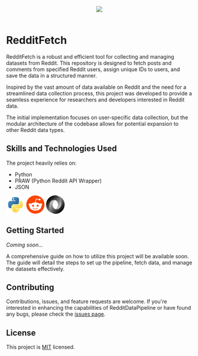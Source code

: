 &nbsp;
<div id="header" align="center">
  <img src="https://github.com/Jack-Development/RedditFetch/blob/main/Resources/logo.png" width="300"/>
</div>
&nbsp;

# RedditFetch

RedditFetch is a robust and efficient tool for collecting and managing datasets from Reddit. This repository is designed to fetch posts and comments from specified Reddit users, assign unique IDs to users, and save the data in a structured manner.

Inspired by the vast amount of data available on Reddit and the need for a streamlined data collection process, this project was developed to provide a seamless experience for researchers and developers interested in Reddit data.

The initial implementation focuses on user-specific data collection, but the modular architecture of the codebase allows for potential expansion to other Reddit data types.

## Skills and Technologies Used

The project heavily relies on:

- Python
- PRAW (Python Reddit API Wrapper)
- JSON

<div>
  <code><img height="50" src="https://github.com/devicons/devicon/blob/master/icons/python/python-original.svg" alt="python"></code>
  <code><img height="50" src="https://github.com/Jack-Development/Jack-Development/blob/main/resources/reddit_logo.svg" alt="praw"></code> <!-- Note: This is a placeholder as there might is not a PRAW logo -->
  <code><img height="50" src="https://github.com/Jack-Development/Jack-Development/blob/main/resources/json_logo.png" alt="json"></code>
</div>

## Getting Started

_Coming soon..._

A comprehensive guide on how to utilize this project will be available soon. The guide will detail the steps to set up the pipeline, fetch data, and manage the datasets effectively.

## Contributing

Contributions, issues, and feature requests are welcome. If you're interested in enhancing the capabilities of RedditDataPipeline or have found any bugs, please check the [issues page](https://github.com/Jack-Development/RedditDataPipeline/issues).

## License

This project is [MIT](https://choosealicense.com/licenses/mit/) licensed.
